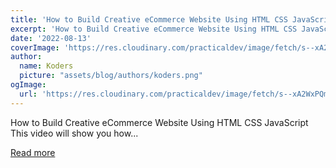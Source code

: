 ```yaml
---
title: 'How to Build Creative eCommerce Website Using HTML CSS JavaScript'
excerpt: 'How to Build Creative eCommerce Website Using HTML CSS JavaScript  This video will show you how...'
date: '2022-08-13'
coverImage: 'https://res.cloudinary.com/practicaldev/image/fetch/s--xA2WxPQm--/c_imagga_scale,f_auto,fl_progressive,h_420,q_auto,w_1000/https://dev-to-uploads.s3.amazonaws.com/uploads/articles/cfffjfkdccqwn9lh5c77.png'
author:
  name: Koders
  picture: "assets/blog/authors/koders.png"
ogImage:
  url: 'https://res.cloudinary.com/practicaldev/image/fetch/s--xA2WxPQm--/c_imagga_scale,f_auto,fl_progressive,h_420,q_auto,w_1000/https://dev-to-uploads.s3.amazonaws.com/uploads/articles/cfffjfkdccqwn9lh5c77.png'
---
```


How to Build Creative eCommerce Website Using HTML CSS JavaScript  This video will show you how...

[Read more](https://dev.to/codewithsadee/how-to-build-creative-ecommerce-website-using-html-css-javascript-1mn3)

